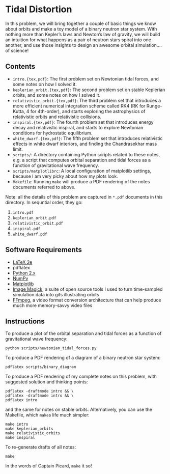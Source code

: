 Tidal Distortion
================

In this problem, we will bring together a couple of basic things we know about orbits and make a toy model of a binary neutron star system. With nothing more than Kepler’s laws and Newton’s law of gravity, we will build an intuition for what happens as a pair of neutron stars spiral into one another, and use those insights to design an awesome orbital simulation.... of science!

Contents
--------

* `intro.{tex,pdf}`: The first problem set on Newtonian tidal forces, and some notes on how I solved it.
* `keplerian_orbit.{tex,pdf}`: The second problem set on stable Keplerian orbits, and some notes on how I solved it.
* `relativistic_orbit.{tex,pdf}`: The third problem set that introduces a more efficient numerical integration scheme called RK4 (RK for Runge-Kutta, 4 for 4th-order), and starts exploring the astrophysics of relativistic orbits and relativistic collisions.
* `inspiral.{tex,pdf}`: The fourth problem set that introduces energy decay and relativistic inspiral, and starts to explore Newtonian conditions for hydrostatic equilibrium.
* `white_dwarf.{tex,pdf}`: The fifth problem set that introduces relativistic effects in white dwarf interiors, and finding the Chandrasekhar mass limit.
* `scripts/`: A directory containing Python scripts related to these notes, e.g. a script that computes orbital separation and tidal forces as a function of gravitational wave frequency.
* `scripts/matplotlibrc`: A local configuration of matplotlib settings, because I am very picky about how my plots look.
* `Makefile`: Running `make` will produce a PDF rendering of the notes documents referred to above.

Note: all the details of this problem are captured in `*.pdf` documents in this directory. In sequntial order, they go:

1. `intro.pdf`
2. `keplerian_orbit.pdf`
3. `relativistic_orbit.pdf`
4. `inspiral.pdf`
5. `white_dwarf.pdf`

Software Requirements
---------------------

* [LaTeX 2e](https://www.latex-project.org/get/)
* pdflatex
* [Python 2.x](https://www.python.org)
* [NumPy](http://www.numpy.org)
* [Matplotlib](http://matplotlib.org)
* [Image Magick](http://www.imagemagick.org/script/index.php), a suite of open source tools I used to turn time-sampled simulation data into gifs illustrating orbits
* [FFmpeg](https://ffmpeg.org), a video format conversion architecture that can help produce much more memory-savvy video files

Instructions
------------

To produce a plot of the orbital separation and tidal forces as a function of gravitational wave frequency:

```
python scripts/newtonian_tidal_forces.py
```

To produce a PDF rendering of a diagram of a binary neutron star system:

```
pdflatex scripts/binary_diagram
```

To produce a PDF rendering of my complete notes on this problem, with suggested solution and thinking points:

```
pdflatex -draftmode intro && \
pdflatex -draftmode intro && \
pdflatex intro
```

and the same for notes on stable orbits. Alternatively, you can use the Makefile, which `make`s life much simpler:

```
make intro
make keplerian_orbits
make relativistic_orbits
make inspiral
```

To re-generate drafts of all notes:

```
make
```

In the words of Captain Picard, `make` it so!
